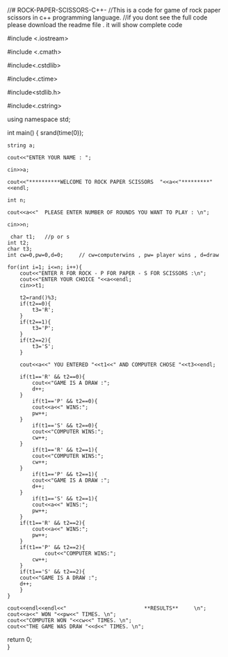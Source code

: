 //# ROCK-PAPER-SCISSORS-C++-
//This is a code for game of rock paper scissors in c++ programming language.
//if you dont see the full code please download the readme file . it will show complete code

#include <.iostream>
	
#include <.cmath>
	
#include<.cstdlib> 
	
#include<.ctime>
	
#include<stdlib.h>
	
#include<.cstring>
	
using namespace std;
	
int main()
 {
	srand(time(0));
	
	string a;
	
	cout<<"ENTER YOUR NAME : ";
	
	cin>>a;
	
	cout<<"**********WELCOME TO ROCK PAPER SCISSORS  "<<a<<"*********"<<endl;
	
	int n;
	
	cout<<a<<"  PLEASE ENTER NUMBER OF ROUNDS YOU WANT TO PLAY : \n";
	
	cin>>n;
	
     char t1;   //p or s
    int t2;
    char t3;
    int cw=0,pw=0,d=0;     // cw=computerwins , pw= player wins , d=draw
	
	for(int i=1; i<=n; i++){
		cout<<"ENTER R FOR ROCK - P FOR PAPER - S FOR SCISSORS :\n";
		cout<<"ENTER YOUR CHOICE "<<a<<endl;
		cin>>t1;
		
		t2=rand()%3;
		if(t2==0){
			t3='R';
		}
		if(t2==1){
			t3='P';
		}
		if(t2==2){
			t3='S';
		}
		
		cout<<a<<" YOU ENTERED "<<t1<<" AND COMPUTER CHOSE "<<t3<<endl;
        
		if(t1=='R' && t2==0){
			cout<<"GAME IS A DRAW :";
			d++;
		}
			if(t1=='P' && t2==0){
			cout<<a<<" WINS:";
			pw++;
		}	
			if(t1=='S' && t2==0){
			cout<<"COMPUTER WINS:";
			cw++;
		}
			if(t1=='R' && t2==1){
			cout<<"COMPUTER WINS:";
			cw++;
		}	
			if(t1=='P' && t2==1){
			cout<<"GAME IS A DRAW :";
			d++;
		}	
			if(t1=='S' && t2==1){
			cout<<a<<" WINS:";
			pw++;
		}
		if(t1=='R' && t2==2){
			cout<<a<<" WINS:";
			pw++;
		}
		if(t1=='P' && t2==2){
				cout<<"COMPUTER WINS:";
			cw++;
		}
		if(t1=='S' && t2==2){
		cout<<"GAME IS A DRAW :";
		d++;
		}
	}
	
	cout<<endl<<endl<<"                         **RESULTS**     \n";
	cout<<a<<" WON "<<pw<<" TIMES. \n";
	cout<<"COMPUTER WON "<<cw<<" TIMES. \n";
	cout<<"THE GAME WAS DRAW "<<d<<" TIMES. \n";
	
return 0;	
}


  
